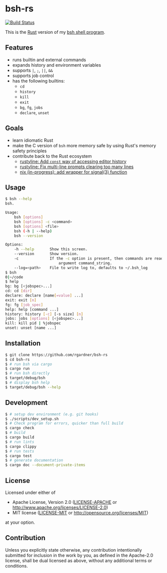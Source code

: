 # bsh-rs
[![Build Status](https://travis-ci.com/rgardner/bsh-rs.svg?branch=master)](https://travis-ci.com/rgardner/bsh-rs)

This is the [Rust](https://www.rust-lang.org/) version of my [bsh
shell program](https://github.com/rgardner/bsh).


## Features

* runs builtin and external commands
* expands history and environment variables
* supports `|`, `;`, `||`, `&&`
* supports job control
* has the following builtins:
  - `cd`
  - `history`
  - `kill`
  - `exit`
  - `bg`, `fg`, `jobs`
  - `declare`, `unset`


## Goals

* learn idiomatic Rust
* make the C version of `bsh` more memory safe by using Rust's memory safety
  principles
* contribute back to the Rust ecosystem
  - [rustyline: Add `const` way of accessing editor history](https://github.com/kkawakam/rustyline/commit/f536c969e73bb121a3968b71342db5dba4e885fa)
  - [rustyline: Fix multi-line prompts clearing too many lines](https://github.com/kkawakam/rustyline/commit/59c4b7b045870127405da4ef8345cd917740166f)
  - [nix (in-progress): add wrapper for signal(3) function](https://github.com/nix-rust/nix/pull/817)


## Usage

```sh
$ bsh --help
bsh.

Usage:
    bsh [options]
    bsh [options] -c <command>
    bsh [options] <file>
    bsh (-h | --help)
    bsh --version

Options:
    -h --help       Show this screen.
    --version       Show version.
    -c              If the -c option is present, then commands are read from the first non-option
                        argument command_string.
    --log=<path>    File to write log to, defaults to ~/.bsh_log
$ bsh
0|~/code
$ help
bg: bg [<jobspec>...]
cd: cd [dir]
declare: declare [name[=value] ...]
exit: exit [n]
fg: fg [job_spec]
help: help [command ...]
history: history [-c] [-s size] [n]
jobs: jobs [options] [<jobspec>...]
kill: kill pid | %jobspec
unset: unset [name ...]
```

## Installation

```bash
$ git clone https://github.com/rgardner/bsh-rs
$ cd bsh-rs
$ # run bsh via cargo
$ cargo run
$ # run bsh directly
$ target/debug/bsh
$ # display bsh help
$ target/debug/bsh --help
```


## Development

```bash
$ # setup dev environment (e.g. git hooks)
$ ./scripts/dev_setup.sh
$ # Check program for errors, quicker than full build
$ cargo check
$ # build
$ cargo build
$ # run lints
$ cargo clippy
$ # run tests
$ cargo test
$ # generate documentation
$ cargo doc --document-private-items
```


## License

Licensed under either of

 * Apache License, Version 2.0
   ([LICENSE-APACHE](LICENSE-APACHE) or http://www.apache.org/licenses/LICENSE-2.0)
 * MIT license
   ([LICENSE-MIT](LICENSE-MIT) or http://opensource.org/licenses/MIT)

at your option.

## Contribution

Unless you explicitly state otherwise, any contribution intentionally submitted
for inclusion in the work by you, as defined in the Apache-2.0 license, shall be
dual licensed as above, without any additional terms or conditions.
